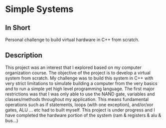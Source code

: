 # Simple Systems

## In Short
Personal challenge to build virtual hardware in C++ from scratch.

## Description
This project was an interest that I explored based on my computer organization course. The objective of the project is to develop a virtual system from scratch. My challenge was to build this system in C++ with very strict limitations to simulate building a computer from the very basics and to run a simple yet high level programming language. The first major restrictions was that I was only able to use the NAND gate, variables and classes/methods throughout my application. This means fundamental operations such as if statements, loops (with one exception), and/or/xor gates, ALU ... etc had to built myself. This project is under progress and I have completed the hardware portion of the system (ram & registers & alu & bus...)

